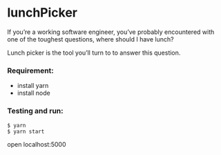 # lunchPicker

If you’re a working software engineer, you’ve probably encountered with one of the toughest questions, where should I have lunch?

Lunch picker is the tool you’ll turn to to answer this question.

### Requirement:
 - install yarn
 - install node

### Testing and run:
```
$ yarn
$ yarn start
```

open localhost:5000
